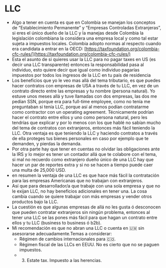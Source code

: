 # LLC

- Algo a tener en cuenta es que en Colombia se manejan los conceptos de “Establecimiento Permanente” y “Empresas Controladas Extranjeras”, si eres el único dueño de la LLC y la manejas desde Colombia la legislación colombiana la considera una empresa local y como tal estar sujeta a impuestos locales. Colombia adopto normas al respecto cuando era candidata a entrar en la OECD: [https://taxfoundation.org/colombia-cfc-rules/](https://taxfoundation.org/colombia-cfc-rules/)
- Esta el asunto de si quieres usar la LLC para no pagar taxes en US (es decir una LLC transparente) entonces la responsabilidad pasa al individuo, esto quiere decir que igual como individuo pagarías impuestos por todos los ingresos de la LLC en tu país de residencia
- Los beneficios que yo le veo mas allá del tema tributario, es que puedes hacer contratos con empresas de USA a través de tu LLC, en vez de un contrato directo entre las empresas y tu nombre (persona natural). Yo estuve unos meses allá y tuve llamadas con dos empresas, las dos me pedían SSN, porque era para full-time employee, como no tenía me preguntaban si tenía LLC, porque así al menos podían contratarme como contractor con un operating agreement. Técnicamente podrían hacer el contrato entre ellos y uno como persona natural, pero les tendrías que explicar y por lo menos con los que hablé no sabían mucho del tema de contratos con extranjeros, entonces más fácil teniendo la LLC. Otra ventaja es que teniendo la LLC y haciendo contratos a través de ella proteges tus bienes personales en caso por ejemplo que te demanden, y pierdas la demanda.
- Por otra parte hay que tener en cuentas no olvidar las obligaciones ante la IRS y lo mejor es tener un contador allá que te colabore con el tema, si mal no recuerdo como extranjero dueño único de una LLC hay que hacer un par de reportes extra y si no se hacen a tiempo puede caer una multa de 25,000 USD.
- en resumen la ventaja de una LLC es que hace más fácil la contratación para las empresas Americanas que no trabajan con extranjeros.
- Así que para desarrollador/a que trabaje con una sola empresa y que no le exijan LLC, no hay beneficios adicionales en tener una. La cosa cambia cuando se quiere trabajar con más empresas y vender otros productos bajo la LLC.
- La cuestión es que algunas empresas de allá no les gusta ó desconocen que pueden contratar extranjeros sin ningún problema, entonces al tener una LLC se las pones más fácil para que hagan un contrato entre ellos y tu LLC (business to business ó b2b).
- Mi recomendación es que no abran una LLC o cuenta en 🇺🇲 sin asesorarse adecuadamente.Temas a considerar:
    - Régimen de cambios internacionales para 🇨🇴.
    - Régimen fiscal de las LLCs en EEUU. No es cierto que no se paguen impuestos.
    - 3. Estate tax. Impuesto a las herencias.